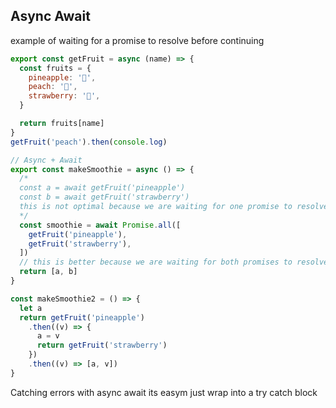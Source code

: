 ## Async Await

example of waiting for a promise to resolve before continuing

```js
export const getFruit = async (name) => {
  const fruits = {
    pineapple: '🍍',
    peach: '🍑',
    strawberry: '🍓',
  }

  return fruits[name]
}
getFruit('peach').then(console.log)

// Async + Await
export const makeSmoothie = async () => {
  /*
  const a = await getFruit('pineapple')
  const b = await getFruit('strawberry') 
  this is not optimal because we are waiting for one promise to resolve before starting the next one. We should go like this only if the second one depends on the first one
  */
  const smoothie = await Promise.all([
    getFruit('pineapple'),
    getFruit('strawberry'),
  ])
  // this is better because we are waiting for both promises to resolve at the same time
  return [a, b]
}

const makeSmoothie2 = () => {
  let a
  return getFruit('pineapple')
    .then((v) => {
      a = v
      return getFruit('strawberry')
    })
    .then((v) => [a, v])
}
```

Catching errors with async await its easym just wrap into a try catch block
